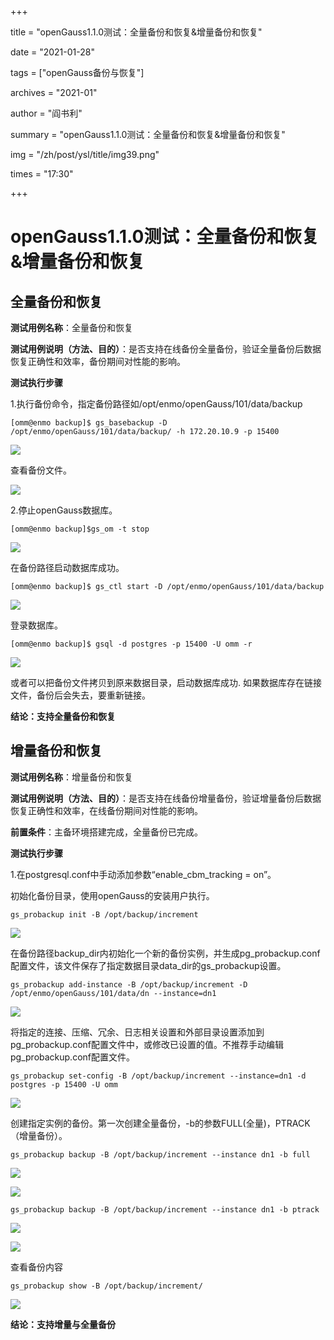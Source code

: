 +++

title = "openGauss1.1.0测试：全量备份和恢复&增量备份和恢复" 

date = "2021-01-28" 

tags = ["openGauss备份与恢复"] 

archives = "2021-01" 

author = "阎书利" 

summary = "openGauss1.1.0测试：全量备份和恢复&增量备份和恢复"

img = "/zh/post/ysl/title/img39.png" 

times = "17:30"

+++

# openGauss1.1.0测试：全量备份和恢复&增量备份和恢复<a name="ZH-CN_TOPIC_0000001116618869"></a>

## 全量备份和恢复<a name="section1319723712219"></a>

**测试用例名称**：全量备份和恢复

**测试用例说明（方法、目的）**：是否支持在线备份全量备份，验证全量备份后数据恢复正确性和效率，备份期间对性能的影响。

**测试执行步骤**

1.执行备份命令，指定备份路径如/opt/enmo/openGauss/101/data/backup

```
[omm@enmo backup]$ gs_basebackup -D /opt/enmo/openGauss/101/data/backup/ -h 172.20.10.9 -p 15400
```

![](../figures/20210115-65cb7b06-83ab-4e3f-bf64-034abbb46312.png)

查看备份文件。

![](../figures/20210115-bfc74161-f1d3-4d0c-905e-47ac6e19d342.png)

2.停止openGauss数据库。

```
[omm@enmo backup]$gs_om -t stop
```

![](../figures/20210115-fc28f356-146a-478a-a36c-158cbf0fedac.png)

在备份路径启动数据库成功。

```
[omm@enmo backup]$ gs_ctl start -D /opt/enmo/openGauss/101/data/backup
```

![](../figures/04.png)

登录数据库。

```
[omm@enmo backup]$ gsql -d postgres -p 15400 -U omm -r
```

![](../figures/05.png)

或者可以把备份文件拷贝到原来数据目录，启动数据库成功. 如果数据库存在链接文件，备份后会失去，要重新链接。

**结论：支持全量备份和恢复**

## 增量备份和恢复<a name="section1359712403019"></a>

**测试用例名称**：增量备份和恢复

**测试用例说明（方法、目的）**：是否支持在线备份增量备份，验证增量备份后数据恢复正确性和效率，在线备份期间对性能的影响。

**前置条件**：主备环境搭建完成，全量备份已完成。

**测试执行步骤**

1.在postgresql.conf中手动添加参数“enable\_cbm\_tracking = on”。

初始化备份目录，使用openGauss的安装用户执行。

```
gs_probackup init -B /opt/backup/increment
```

![](../figures/06.png)

在备份路径backup\_dir内初始化一个新的备份实例，并生成pg\_probackup.conf配置文件，该文件保存了指定数据目录data\_dir的gs\_probackup设置。

```
gs_probackup add-instance -B /opt/backup/increment -D /opt/enmo/openGauss/101/data/dn --instance=dn1
```

![](../figures/07.png)

将指定的连接、压缩、冗余、日志相关设置和外部目录设置添加到pg\_probackup.conf配置文件中，或修改已设置的值。不推荐手动编辑pg\_probackup.conf配置文件。

```
gs_probackup set-config -B /opt/backup/increment --instance=dn1 -d postgres -p 15400 -U omm
```

![](../figures/08.png)

创建指定实例的备份。第一次创建全量备份，-b的参数FULL\(全量\)，PTRACK（增量备份）。

```
gs_probackup backup -B /opt/backup/increment --instance dn1 -b full
```

![](../figures/09.png)

![](../figures/10.png)

```
gs_probackup backup -B /opt/backup/increment --instance dn1 -b ptrack
```

![](../figures/11.png)

![](../figures/12.png)

查看备份内容

```
gs_probackup show -B /opt/backup/increment/
```

![](../figures/13.png)

**结论：支持增量与全量备份**

